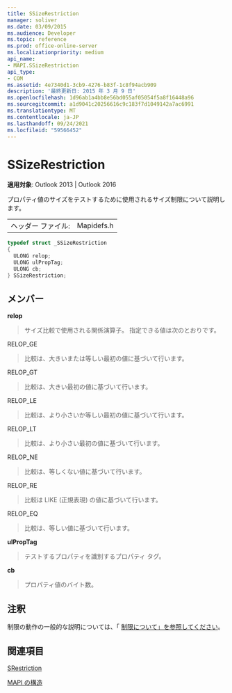 ```yaml
---
title: SSizeRestriction
manager: soliver
ms.date: 03/09/2015
ms.audience: Developer
ms.topic: reference
ms.prod: office-online-server
ms.localizationpriority: medium
api_name:
- MAPI.SSizeRestriction
api_type:
- COM
ms.assetid: 4e7340d1-3cb9-4276-b83f-1c8f94acb909
description: '最終更新日: 2015 年 3 月 9 日'
ms.openlocfilehash: 1d96ab1a4bb8e56bd055af05054f5a8f16448a96
ms.sourcegitcommit: a1d9041c20256616c9c183f7d1049142a7ac6991
ms.translationtype: MT
ms.contentlocale: ja-JP
ms.lasthandoff: 09/24/2021
ms.locfileid: "59566452"
---
```

# <a name="ssizerestriction"></a>SSizeRestriction

  
  
**適用対象**: Outlook 2013 | Outlook 2016 
  
プロパティ値のサイズをテストするために使用されるサイズ制限について説明します。 
  
|||
|:-----|:-----|
|ヘッダー ファイル:  <br/> |Mapidefs.h  <br/> |
   
```cpp
typedef struct _SSizeRestriction
{
  ULONG relop;
  ULONG ulPropTag;
  ULONG cb;
} SSizeRestriction;

```

## <a name="members"></a>メンバー

 **relop**
  
> サイズ比較で使用される関係演算子。 指定できる値は次のとおりです。 
    
RELOP_GE 
  
> 比較は、大きいまたは等しい最初の値に基づいて行います。
    
RELOP_GT 
  
> 比較は、大きい最初の値に基づいて行います。
    
RELOP_LE 
  
> 比較は、より小さいか等しい最初の値に基づいて行います。
    
RELOP_LT 
  
> 比較は、より小さい最初の値に基づいて行います。
    
RELOP_NE 
  
> 比較は、等しくない値に基づいて行います。
    
RELOP_RE 
  
> 比較は LIKE (正規表現) の値に基づいて行います。
    
RELOP_EQ 
  
> 比較は、等しい値に基づいて行います。
    
 **ulPropTag**
  
> テストするプロパティを識別するプロパティ タグ。
    
 **cb**
  
> プロパティ値のバイト数。
    
## <a name="remarks"></a>注釈

制限の動作の一般的な説明については、「 [制限について」を参照してください](about-restrictions.md)。 
  
## <a name="see-also"></a>関連項目



[SRestriction](srestriction.md)


[MAPI の構造](mapi-structures.md)

